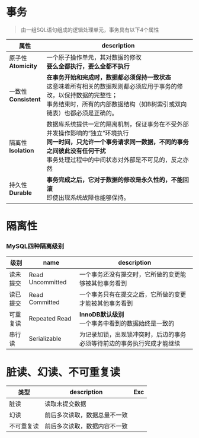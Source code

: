 # 事务
> 由一组SQL语句组成的逻辑处理单元，事务具有以下4个属性

属性|description
---|---
原子性<br>**Atomicity**|一个原子操作单元，其对数据的修改<br>**要么全都执行，要么全都不执行**
一致性<br>**Consistent**|**在事务开始和完成时，数据都必须保持一致状态**<br>这意味着所有相关的数据规则都必须应用于事务的修改，以保持数据的完整性；<br>事务结束时，所有的内部数据结构（如B树索引或双向链表）也都必须是正确的。
隔离性<br>**Isolation**|数据库系统提供一定的隔离机制，保证事务在不受外部并发操作影响的“独立”环境执行<br>**同一时间，只允许一个事务请求同一数据，不同的事务之间彼此没有任何干扰**<br>事务处理过程中的中间状态对外部是不可见的，反之亦然
持久性<br>**Durable**|**事务完成之后，它对于数据的修改是永久性的，不能回滚**<br>即使出现系统故障也能够保持。

# 隔离性
### MySQL四种隔离级别
级别|name|description
---|---|---
读未提交|Read Uncommitted|一个事务还没有提交时，它所做的变更能够被其他事务看到
读已提交|Read Committed|一个事务只有在提交之后，它所做的变更才能被其他事务看到
可重复读|Repeated Read|**InnoDB默认级别**<br>一个事务中看到的数据始终是一致的
串行读|Serializable|为记录加锁，出现锁冲突时，后边的事务必须等待前边的事务执行完成才能继续

# 脏读、幻读、不可重复读
类型|description|Exc
---|---|---
脏读|读取未提交数据|
幻读|前后多次读取，数据总量不一致|
不可重复读|前后多次读取，数据内容不一致|
